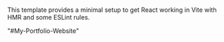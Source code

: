# 

This template provides a minimal setup to get React working in Vite with HMR and some ESLint rules.

"#My-Portfolio-Website"
